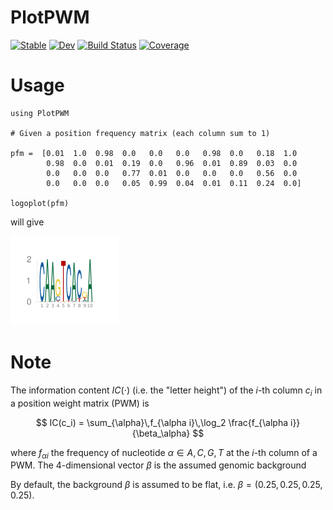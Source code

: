 # PlotPWM

[![Stable](https://img.shields.io/badge/docs-stable-blue.svg)](https://kchu25.github.io/PlotPWM.jl/stable/)
[![Dev](https://img.shields.io/badge/docs-dev-blue.svg)](https://kchu25.github.io/PlotPWM.jl/dev/)
[![Build Status](https://github.com/kchu25/PlotPWM.jl/actions/workflows/CI.yml/badge.svg?branch=main)](https://github.com/kchu25/PlotPWM.jl/actions/workflows/CI.yml?query=branch%3Amain)
[![Coverage](https://codecov.io/gh/kchu25/PlotPWM.jl/branch/main/graph/badge.svg)](https://codecov.io/gh/kchu25/PlotPWM.jl)


# Usage

```
using PlotPWM

# Given a position frequency matrix (each column sum to 1)

pfm =  [0.01  1.0  0.98  0.0   0.0   0.0   0.98  0.0   0.18  1.0
        0.98  0.0  0.01  0.19  0.0   0.96  0.01  0.89  0.03  0.0
        0.0   0.0  0.0   0.77  0.01  0.0   0.0   0.0   0.56  0.0
        0.0   0.0  0.0   0.05  0.99  0.04  0.01  0.11  0.24  0.0]

logoplot(pfm)
```
will give

![pfm](demo/demo.png)

# Note

The information content $IC(\cdot)$ (i.e. the "letter height") of the $i$-th column $c_i$ in a position weight matrix (PWM) is 

$$
IC(c_i) = \sum_{\alpha}\,f_{\alpha i}\,\log_2 \frac{f_{\alpha i}}{\beta_\alpha}
$$

where $f_{\alpha i}$ the frequency of nucleotide $\alpha\in {A,C,G,T}$ at the $i$-th column of a PWM. The $4$-dimensional vector $\beta$ is the assumed genomic background

By default, the background $\beta$ is assumed to be flat, i.e. $\beta=(0.25, 0.25,0.25,0.25)$.


